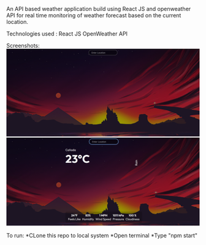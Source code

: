An API based weather application build using React JS and openweather API for real time monitoring of weather forecast based on the current location.


Technologies used :
React JS 
OpenWeather API

Screenshots:
![](Weatherapp-1.png)
![](Weatherapp-2.png)

To run: 
*CLone this repo to local system
*Open terminal 
*Type "npm start" 
